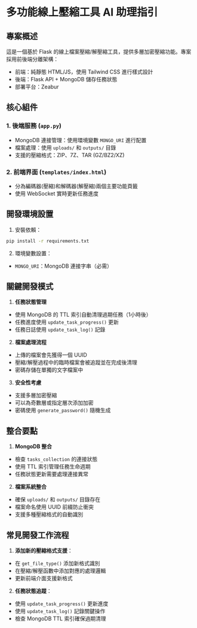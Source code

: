 # 多功能線上壓縮工具 AI 助理指引

## 專案概述

這是一個基於 Flask 的線上檔案壓縮/解壓縮工具，提供多層加密壓縮功能。專案採用前後端分離架構：
- 前端：純靜態 HTML/JS，使用 Tailwind CSS 進行樣式設計
- 後端：Flask API + MongoDB 儲存任務狀態
- 部署平台：Zeabur

## 核心組件

### 1. 後端服務 (`app.py`)
- MongoDB 連接管理：使用環境變數 `MONGO_URI` 進行配置
- 檔案處理：使用 `uploads/` 和 `outputs/` 目錄
- 支援的壓縮格式：ZIP、7Z、TAR (GZ/BZ2/XZ)

### 2. 前端界面 (`templates/index.html`)
- 分為編碼器(壓縮)和解碼器(解壓縮)兩個主要功能頁籤
- 使用 WebSocket 實時更新任務進度

## 開發環境設置

1. 安裝依賴：
```bash
pip install -r requirements.txt
```

2. 環境變數設置：
- `MONGO_URI`：MongoDB 連接字串（必需）

## 關鍵開發模式

1. **任務狀態管理**
- 使用 MongoDB 的 TTL 索引自動清理過期任務（1小時後）
- 任務進度使用 `update_task_progress()` 更新
- 任務日誌使用 `update_task_log()` 記錄

2. **檔案處理流程**
- 上傳的檔案會先獲得一個 UUID
- 壓縮/解壓過程中的臨時檔案會被追蹤並在完成後清理
- 密碼存儲在單獨的文字檔案中

3. **安全性考慮**
- 支援多層加密壓縮
- 可以為奇數層或指定層次添加加密
- 密碼使用 `generate_password()` 隨機生成

## 整合要點

1. **MongoDB 整合**
- 檢查 `tasks_collection` 的連接狀態
- 使用 TTL 索引管理任務生命週期
- 任務狀態更新需要處理連接異常

2. **檔案系統整合**
- 確保 `uploads/` 和 `outputs/` 目錄存在
- 檔案命名使用 UUID 前綴防止衝突
- 支援多種壓縮格式的自動識別

## 常見開發工作流程

1. **添加新的壓縮格式支援**：
- 在 `get_file_type()` 添加新格式識別
- 在壓縮/解壓函數中添加對應的處理邏輯
- 更新前端介面支援新格式

2. **任務狀態追蹤**：
- 使用 `update_task_progress()` 更新進度
- 使用 `update_task_log()` 記錄關鍵操作
- 檢查 MongoDB TTL 索引確保過期清理
